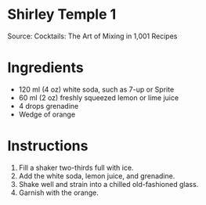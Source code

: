 # Shirley Temple 1

Source: Cocktails: The Art of Mixing in 1,001 Recipes

# Ingredients
* 120 ml (4 oz) white soda, such as 7-up or Sprite
* 60 ml (2 oz) freshly squeezed lemon or lime juice
* 4 drops grenadine
* Wedge of orange

# Instructions
1. Fill a shaker two-thirds full with ice.
2. Add the white soda, lemon juice, and grenadine.
3. Shake well and strain into a chilled old-fashioned glass.
4. Garnish with the orange.
